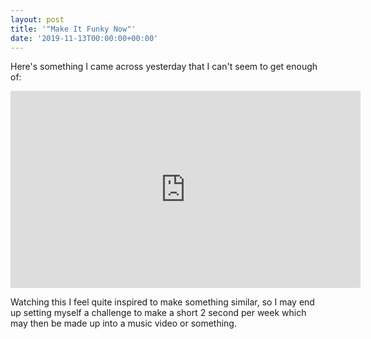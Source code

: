 ```yaml
---
layout: post
title: '"Make It Funky Now"'
date: '2019-11-13T00:00:00+00:00'
---
```

Here's something I came across yesterday that I can't seem to get enough of: 

<iframe width="560" height="315" src="https://www.youtube.com/embed/bcoPG0oSqPI" frameborder="0" allow="accelerometer; autoplay; clipboard-write; encrypted-media; gyroscope; picture-in-picture" allowfullscreen></iframe>

Watching this I feel quite inspired to make something similar, so I may end up setting myself a challenge to make a short 2 second per week which may then be made up into a music video or something.
